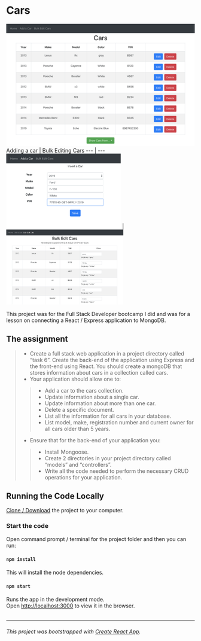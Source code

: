 # Cars

![](/public/cars.app.screenshot.1.png)
Adding a car | Bulk Editing Cars
--- | --- 
<img src="./public/cars.app.screenshot.2.png" alt="drawing" height="200"/> |<img src="./public/cars.app.screenshot.3.png" alt="drawing" height="200"/>

This project was for the Full Stack Developer bootcamp I did and was for a lesson on connecting a React / Express application to MongoDB.

## The assignment

> * Create a full stack web application in a project directory called “task 6”. Create the back-end of the application using Express and the front-end using React. You should create a mongoDB that stores information about cars in a collection called cars.
> * Your application should allow one to:
> > * Add a car to the cars collection.
> > * Update information about a single car.
> > * Update information about more than one car.
> > * Delete a specific document.
> > * List all the information for all cars in your database.
> > * List model, make, registration number and current owner for all cars older than 5 years.
>
> * Ensure that for the back-end of your application you:
> > * Install Mongoose.
> > * Create 2 directories in your project directory called “models” and “controllers”.
> > * Write all the code needed to perform the necessary CRUD operations for your application.

<!-- ## Demo
Update when hosted somewhere -->

## Running the Code Locally

[Clone / Download](https://github.com/dh4u/bootcamp-cars.git) the project to your computer.

### Start the code
Open command prompt / terminal for the project folder and then you can run:

#### `npm install`

This will install the node dependencies.

#### `npm start`

Runs the app in the development mode.<br>
Open [http://localhost:3000](http://localhost:3000) to view it in the browser.
<br>
<br>

***
###### This project was bootstrapped with [Create React App](https://github.com/facebook/create-react-app).
